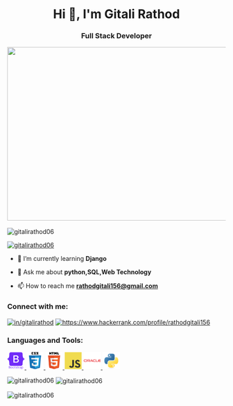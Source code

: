 
<h1 align="center">Hi 👋, I'm Gitali Rathod</h1>
<h3 align="center">Full Stack Developer</h3>

<div align="center">
<img height="400px" width="600px"  src="https://cdn.dribbble.com/users/1364029/screenshots/16093268/media/68e82a7fb4904614a9066d6b540c14b2.gif" alt="">
</div>
<p align="left"> <img src="https://komarev.com/ghpvc/?username=gitalirathod06&label=Profile%20views&color=0e75b6&style=flat" alt="gitalirathod06" /> </p>

<p align="left"> <a href="https://github.com/ryo-ma/github-profile-trophy"><img src="https://github-profile-trophy.vercel.app/?username=gitalirathod06" alt="gitalirathod06" /></a> </p>

- 🌱 I’m currently learning **Django**

- 💬 Ask me about **python,SQL,Web Technology**

- 📫 How to reach me **rathodgitali156@gmail.com**

<h3 align="left">Connect with me:</h3>
<p align="left">
<a href="https://linkedin.com/in/in/gitalirathod" target="blank"><img align="center" src="https://raw.githubusercontent.com/rahuldkjain/github-profile-readme-generator/master/src/images/icons/Social/linked-in-alt.svg" alt="in/gitalirathod" height="30" width="40" /></a>
<a href="https://www.hackerrank.com/https://www.hackerrank.com/profile/rathodgitali156" target="blank"><img align="center" src="https://raw.githubusercontent.com/rahuldkjain/github-profile-readme-generator/master/src/images/icons/Social/hackerrank.svg" alt="https://www.hackerrank.com/profile/rathodgitali156" height="30" width="40" /></a>
</p>

<h3 align="left">Languages and Tools:</h3>
<p align="left"> <a href="https://getbootstrap.com" target="_blank" rel="noreferrer"> <img src="https://raw.githubusercontent.com/devicons/devicon/master/icons/bootstrap/bootstrap-plain-wordmark.svg" alt="bootstrap" width="40" height="40"/> </a> <a href="https://www.w3schools.com/css/" target="_blank" rel="noreferrer"> <img src="https://raw.githubusercontent.com/devicons/devicon/master/icons/css3/css3-original-wordmark.svg" alt="css3" width="40" height="40"/> </a> <a href="https://www.w3.org/html/" target="_blank" rel="noreferrer"> <img src="https://raw.githubusercontent.com/devicons/devicon/master/icons/html5/html5-original-wordmark.svg" alt="html5" width="40" height="40"/> </a> <a href="https://developer.mozilla.org/en-US/docs/Web/JavaScript" target="_blank" rel="noreferrer"> <img src="https://raw.githubusercontent.com/devicons/devicon/master/icons/javascript/javascript-original.svg" alt="javascript" width="40" height="40"/> </a> <a href="https://www.oracle.com/" target="_blank" rel="noreferrer"> <img src="https://raw.githubusercontent.com/devicons/devicon/master/icons/oracle/oracle-original.svg" alt="oracle" width="40" height="40"/> </a> <a href="https://www.python.org" target="_blank" rel="noreferrer"> <img src="https://raw.githubusercontent.com/devicons/devicon/master/icons/python/python-original.svg" alt="python" width="40" height="40"/> </a> </p>

<p><img align="left" src="https://github-readme-stats.vercel.app/api/top-langs?username=gitalirathod06&show_icons=true&locale=en&layout=compact" alt="gitalirathod06" /></p>

<p>&nbsp;<img align="center" src="https://github-readme-stats.vercel.app/api?username=gitalirathod06&show_icons=true&locale=en" alt="gitalirathod06" /></p>

<p><img align="center" src="https://github-readme-streak-stats.herokuapp.com/?user=gitalirathod06&" alt="gitalirathod06" /></p>

